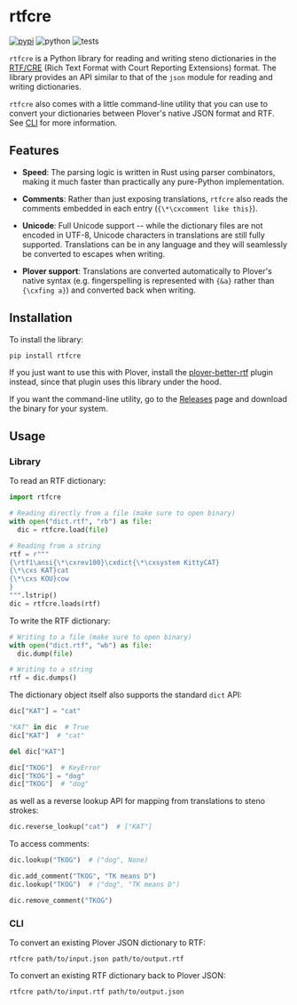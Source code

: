 # rtfcre

[![pypi](https://img.shields.io/pypi/v/rtfcre)](https://pypi.org/project/rtfcre)
![python](https://img.shields.io/pypi/pyversions/rtfcre)
![tests](https://github.com/sammdot/rtfcre/workflows/tests/badge.svg)

`rtfcre` is a Python library for reading and writing steno dictionaries in the
[RTF/CRE](http://www.legalxml.org/workgroups/substantive/transcripts/cre-spec.htm)
(Rich Text Format with Court Reporting Extensions) format. The library provides
an API similar to that of the `json` module for reading and writing dictionaries.

`rtfcre` also comes with a little command-line utility that you can use to
convert your dictionaries between Plover's native JSON format and RTF. See
[CLI](#cli) for more information.

## Features

* **Speed**: The parsing logic is written in Rust using parser combinators,
  making it much faster than practically any pure-Python implementation.

* **Comments**: Rather than just exposing translations, `rtfcre` also reads the
  comments embedded in each entry (`{\*\cxcomment like this}`).

* **Unicode**: Full Unicode support -- while the dictionary files are not
  encoded in UTF-8, Unicode characters in translations are still fully
  supported. Translations can be in any language and they will seamlessly be
  converted to escapes when writing.

* **Plover support**: Translations are converted automatically to Plover's
  native syntax (e.g. fingerspelling is represented with `{&a}` rather than
  `{\cxfing a}`) and converted back when writing.

## Installation

To install the library:

```
pip install rtfcre
```

If you just want to use this with Plover, install the
[plover-better-rtf](https://github.com/sammdot/plover-better-rtf) plugin
instead, since that plugin uses this library under the hood.

If you want the command-line utility, go to the
[Releases](https://github.com/sammdot/rtfcre/releases) page and download the
binary for your system.

## Usage

### Library

To read an RTF dictionary:

```python
import rtfcre

# Reading directly from a file (make sure to open binary)
with open("dict.rtf", "rb") as file:
  dic = rtfcre.load(file)

# Reading from a string
rtf = r"""
{\rtf1\ansi{\*\cxrev100}\cxdict{\*\cxsystem KittyCAT}
{\*\cxs KAT}cat
{\*\cxs KOU}cow
}
""".lstrip()
dic = rtfcre.loads(rtf)
```

To write the RTF dictionary:

```python
# Writing to a file (make sure to open binary)
with open("dict.rtf", "wb") as file:
  dic.dump(file)

# Writing to a string
rtf = dic.dumps()
```

The dictionary object itself also supports the standard `dict` API:

```python
dic["KAT"] = "cat"

"KAT" in dic  # True
dic["KAT"]  # "cat"

del dic["KAT"]

dic["TKOG"]  # KeyError
dic["TKOG"] = "dog"
dic["TKOG"]  # "dog"
```

as well as a reverse lookup API for mapping from translations to steno strokes:

```python
dic.reverse_lookup("cat")  # ["KAT"]
```

To access comments:

```python
dic.lookup("TKOG")  # ("dog", None)

dic.add_comment("TKOG", "TK means D")
dic.lookup("TKOG")  # ("dog", "TK means D")

dic.remove_comment("TKOG")
```

### CLI

To convert an existing Plover JSON dictionary to RTF:

```
rtfcre path/to/input.json path/to/output.rtf
```

To convert an existing RTF dictionary back to Plover JSON:

```
rtfcre path/to/input.rtf path/to/output.json
```
